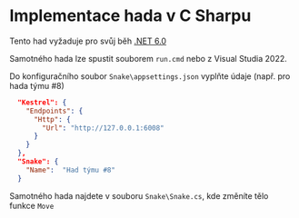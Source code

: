 # Implementace hada v C Sharpu

Tento had vyžaduje pro svůj běh [.NET 6.0](https://dotnet.microsoft.com/en-us/download/dotnet/6.0)

Samotného hada lze spustit souborem `run.cmd` nebo z Visual Studia 2022.

Do konfiguračního soubor `Snake\appsettings.json` vyplňte údaje (např. pro hada týmu #8)
```json
  "Kestrel": {
    "Endpoints": {
      "Http": {
        "Url": "http://127.0.0.1:6008"
      }
    }
  },
  "Snake": {
    "Name":  "Had týmu #8"
  }
```

Samotného hada najdete v souboru `Snake\Snake.cs`, kde změníte tělo funkce `Move`
